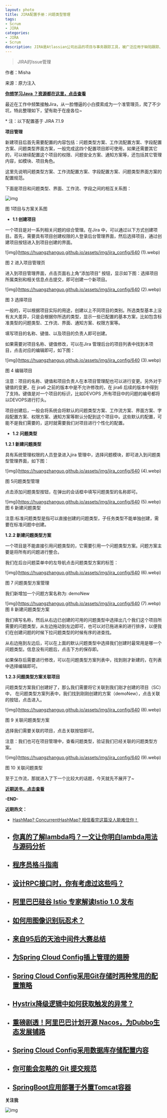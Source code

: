 ```yaml
---
layout: photo
title: JIRA配置手册：问题类型管理
tags:
- Scrum
- JIRA
categories: 
- JIRA
- Scrum
description: JIRA是Atlassian公司出品的项目与事务跟踪工具，被广泛应用于缺陷跟踪、客户服务、需求收集、流程审批、任务跟踪、项目跟踪和敏捷管理等工作领域。
---
```


> JIRA的Issue管理

<!-- more -->

作者：Misha 

来源：原力注入

[**你想学习Java ？资源都在这里，点击查看**](http://mp.weixin.qq.com/s?__biz=MzAxODcyNjEzNQ==&mid=2247485700&idx=1&sn=5f1792227f31f73c9310eb45e4011795&chksm=9bd0a49caca72d8a60f530c8f23f6ecb0d8c69b715350075a43ebf5b79fb16eb5d3ad9ed701b&scene=21#wechat_redirect)

最近在工作中频繁接触Jira，从一脸懵逼的小白摸索成为一个准管理员，爬了不少坑，特此整理如下，望有助于在座各位~

\* 注：以下配置基于 JIRA 7.1.9

**项目管理**



新建项目后首先需要配置的内容包括：问题类型方案、工作流配置方案、字段配置方案、问题类型界面方案，一般完成这四个配置项目即可使用，如果还需要其它的，可以继续配置这个项目的权限、问题安全方案、通知方案等，还包括其它管理内容，如模块、项目角色。



这里先说明问题类型方案、工作流配置方案、字段配置方案、问题类型界面方案的配置规范。



下面是项目和问题类型、界面、工作流、字段之间的相互关系图：



![img](https://huangzhanguo.github.io/assets/img/jira_config/640.webp)

 图 1项目与方案关系图



- **1.1 创建项目**



一个项目是对一系列相关问题的综合管理。在Jira 中，可以通过以下方式创建项目。首先，需要具有项目创建权限的人登录后台管理界面，然后选择项目，通过创建项目按钮进入到项目创建的界面。



![img](https://huangzhanguo.github.io/assets/img/jira_config/640 (1).webp)

图 2 进入项目管理页



进入到项目管理界面，点击页面右上角“添加项目” 按钮，显示如下图：选择项目所属类别和相关信息点击提交，即可创建一个新项目。



![img](https://huangzhanguo.github.io/assets/img/jira_config/640 (2).webp)

图 3 选择项目



一般的，可以根据项目实际的用途，创建以上不同项目的类别。所选类型基本上没有太大差异，只是会根据你所选的类型，显示一些已配置的基本方案，比如包含标准类型的问题类型、工作流、界面、通知方案、权限方案等。



填写项目的名称、键值、以及项目的负责人即可创建。



如果需要对项目名称、键值修改，可以在Jira 管理后台的项目列表中找到本项目，点击对应的编辑即可，如下图：



![img](https://huangzhanguo.github.io/assets/img/jira_config/640 (3).webp)

图 4 编辑项目



注意：项目的名称、键值和项目负责人在本项目管理配也可以进行变更。另外对于键值的变更，在 jira6 之前的版本中是不允许修改的，在 jira6 后续的版本中得到了支持。键值是对一个项目的标识，比如DEVOPS ,所有项目中的问题的编号都将以DEVOPS进行打头。



项目创建后，一般会将系统会将默认的问题类型方案、工作流方案、界面方案、字段配置方案、权限方案、通知方案等默认分配到这个项目中。这些默认的配置，可能不是我们需要的，这时就需要我们对项目进行个性化的配置。



- **1.2 问题类型**



**1.2.1 新建问题类型**



具有系统管理权限的人员登录进入jira 管理中，选择问题模块，即可进入到问题类型管理界面，如下图：



![img](https://huangzhanguo.github.io/assets/img/jira_config/640 (4).webp)

图 5问题类型管理



点击添加问题类型按钮，在弹出的会话框中填写问题类型的名称即可。



![img](https://huangzhanguo.github.io/assets/img/jira_config/640 (5).webp)图 6 新建问题类型



注意:标准问题类型是指可以直接创建的问题类型，子任务类型不能单独创建，需要在标准问题中创建。



**1.2.2 新建问题类型方案**



一个项目是不能直接引用问题类型的，它需要引用一个问题类型方案。问题方案主要是将所有的问题进行整合。



我们在后台问题菜单中的左导航点击问题类型方案的标签：



![img](https://huangzhanguo.github.io/assets/img/jira_config/640 (6).webp)

图 7 问题类型方案管理



我们新增加一个问题方案名称为: demoNew



![img](https://huangzhanguo.github.io/assets/img/jira_config/640 (7).webp)图 8 新建问题类型方案



我们填写名称，然后从右边已创建的可用的问题类型中选择出几个我们这个项目所需要的问题类型，从左边拖动到左边即可，也可以对已拖进来的进行排序，以便我们在创建问题的时候下拉问题类型的时候有序的进查找。



从右边拖到左边后，可以在上面的默认问题类型中选择我们创建时最常用是哪一个问题类型。信息没有问题后，点击下方的保存即。



如果保存后需要进行修改，可以在问题类型方案列表中，找到刚才新建的，在列表中选择编辑即可。



**1.2.3 问题类型方案关联项目**



问题类型方案我们创建好了，那么我们需要将它关联到我们刚才创建的项目（SC）中， 在问题类型方案列表中，我们找到刚刚创建的方案（demoNew），点击关联的按钮，点击进入。



![img](https://huangzhanguo.github.io/assets/img/jira_config/640 (8).webp)

图 9 关联问题类型方案



选择我们需要关联的项目，点击关联按钮即可。

注意：我们也可在项目管理中，查看问题类型，验证我们已经关联的问题类型方案。

![img](https://huangzhanguo.github.io/assets/img/jira_config/640 (9).webp)

图 10 关联问题类型



至于工作流，那就进入了下一个比较大的话题，今天就先不展开了~



[**近期送书，点击查看**](http://mp.weixin.qq.com/s?__biz=MzAxODcyNjEzNQ==&mid=2247485729&idx=1&sn=b930f354dd833ccc251082f95e750f18&chksm=9bd0a4b9aca72dafde4ab3cecfe44cd8c3b35c0f02cee9137d7cef74319202b02eb4e4cddc01&scene=21#wechat_redirect)



**-END-**



 **近期热文：**

- [HashMap? ConcurrentHashMap? 相信看完这篇没人能难住你！](http://mp.weixin.qq.com/s?__biz=MzAxODcyNjEzNQ==&mid=2247485701&idx=1&sn=471710ed79f15283edc0f341f17364ba&chksm=9bd0a49daca72d8bd4269f8980f412bbd5de0367e2bb9889694cedeefb9bbf8dace6165c6118&scene=21#wechat_redirect)

- ## [你真的了解lambda吗？一文让你明白lambda用法与源码分析](http://mp.weixin.qq.com/s?__biz=MzAxODcyNjEzNQ==&mid=2247485682&idx=1&sn=f3fb281b49a029b607f9377853a644bf&chksm=9bd0a56aaca72c7c8beebbea8f9471446cb444bd8e1e7d21016e906d1227e8f87770e2f8f31e&scene=21#wechat_redirect)

- ## [程序员格斗指南](http://mp.weixin.qq.com/s?__biz=MzAxODcyNjEzNQ==&mid=2247485675&idx=1&sn=2b8dd938e7efffd9562bfd8e11872ae9&chksm=9bd0a573aca72c65d2b376c22a2ef3bcce72175faebe1f5f9b3058cee5bb435619e6decefc3a&scene=21#wechat_redirect)

- ## [设计RPC接口时，你有考虑过这些吗？](http://mp.weixin.qq.com/s?__biz=MzAxODcyNjEzNQ==&mid=2247485654&idx=1&sn=5f054bd1d38413a1ab5a295d1fa72298&chksm=9bd0a54eaca72c588ff10050600b1ae6d9bedeffdbae6b7b39927b46ecff67507e2d67208b08&scene=21#wechat_redirect)

- ## [阿里巴巴硅谷 Istio 专家解读Istio 1.0 发布](http://mp.weixin.qq.com/s?__biz=MzAxODcyNjEzNQ==&mid=2247485644&idx=1&sn=4e7cce2bc626f1e5407c41235906d018&chksm=9bd0a554aca72c421bfb8a90da77e1220ba6140c643a259c724f7599e69cfed9de739345066c&scene=21#wechat_redirect)

- ## [如何用图像识别玩忍术？](http://mp.weixin.qq.com/s?__biz=MzAxODcyNjEzNQ==&mid=2247485631&idx=1&sn=247ed25e3df25e45d577d0bb398663a3&chksm=9bd0a527aca72c317fe00a6800bbd55efb3e3b2ddb8f5e60fbd738d0165c74c12c5fb19c4e65&scene=21#wechat_redirect)

- ## [来自95后的天池中间件大赛总结](http://mp.weixin.qq.com/s?__biz=MzAxODcyNjEzNQ==&mid=2247485626&idx=1&sn=d56673dc752f54cec5e276ef81af98e3&chksm=9bd0a522aca72c34e5c97f502bc96ab97bacb613d2e16dcf969027666bdff316833d97d975ec&scene=21#wechat_redirect)

- ## [为Spring Cloud Config插上管理的翅膀 ](http://mp.weixin.qq.com/s?__biz=MzAxODcyNjEzNQ==&mid=2247485616&idx=1&sn=f6e7a2a5df18b9f0722b7c747eb82d62&chksm=9bd0a528aca72c3eddb2e600b8a0dd989f2cc3702b60a54d2d74c23d251ff00df203d71b91b9&scene=21#wechat_redirect)

- ## [Spring Cloud Config采用Git存储时两种常用的配置策略](http://mp.weixin.qq.com/s?__biz=MzAxODcyNjEzNQ==&mid=2247485591&idx=1&sn=d1f39f13b7a40f8990a141103d8433f8&chksm=9bd0a50faca72c19cf66dd45dd6b378eb3ed0268bfeaadb6f223f16fa5766361712a4f8c660b&scene=21#wechat_redirect)

- ## [Hystrix降级逻辑中如何获取触发的异常？](http://mp.weixin.qq.com/s?__biz=MzAxODcyNjEzNQ==&mid=2247485575&idx=1&sn=5a48abe4ec57e4b0daf2edcd70bdeae2&chksm=9bd0a51faca72c091b1d10ad3f9c00c6f9385527f62abd64b45f7f975e60a595a0f32b076613&scene=21#wechat_redirect)

- ## [重磅剧透！阿里巴巴计划开源 Nacos，为Dubbo生态发展铺路](http://mp.weixin.qq.com/s?__biz=MzAxODcyNjEzNQ==&mid=2247485564&idx=1&sn=f8d631e35ebc5e7555a752c79a4807fd&chksm=9bd0a5e4aca72cf22b797b4bbcce61c074ef024f2bd69463502a55bcb8d08f54583673090965&scene=21#wechat_redirect)

- ## [Spring Cloud Config采用数据库存储配置内容](http://mp.weixin.qq.com/s?__biz=MzAxODcyNjEzNQ==&mid=2247485553&idx=1&sn=be1216506421b932befcf21ca64a55d0&chksm=9bd0a5e9aca72cff589721588ab806d28dc69aaa616df05d5e8b5dc6318f6c6530b94b9c9087&scene=21#wechat_redirect)

- ## [你可能会忽略的 Git 提交规范](http://mp.weixin.qq.com/s?__biz=MzAxODcyNjEzNQ==&mid=2247485537&idx=1&sn=7ae89867ba67c50b2d9eb7bf5e5fea18&chksm=9bd0a5f9aca72cef98877c22e6e7b92f115959faa1ad6b22cf804c5dac8a952d2190780315c2&scene=21#wechat_redirect)

- ## [SpringBoot应用部署于外置Tomcat容器](http://mp.weixin.qq.com/s?__biz=MzAxODcyNjEzNQ==&mid=2247485515&idx=1&sn=3f135ecd12ace3be13eb7b435d03e0b4&chksm=9bd0a5d3aca72cc5e1997ef6fcf7b31d3fc76e1d4368fa77f43600720316d832c48b989aec18&scene=21#wechat_redirect)

**关注我**

![img](https://mmbiz.qpic.cn/mmbiz_jpg/R3InYSAIZkFvXwTmnwvffrdlHiajE55naQkt3Y1hODSGaQkwmVEt7ib1U2FLyUYkcSDExqicIXjqUwaoZqe8XBZdA/640?wx_fmt=jpeg&tp=webp&wxfrom=5&wx_lazy=1&wx_co=1)